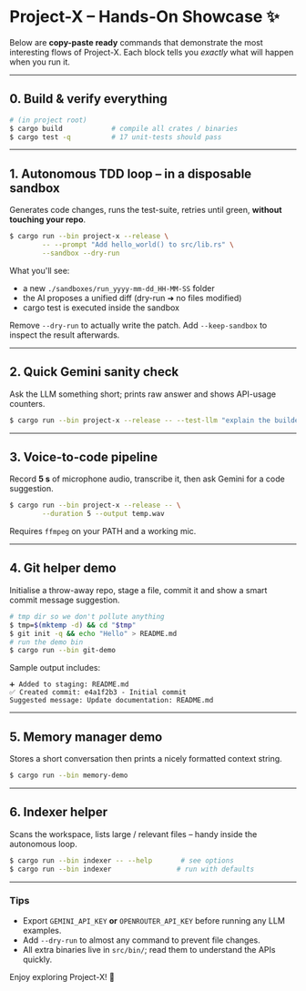 # Project-X – Hands-On Showcase ✨

Below are **copy-paste ready** commands that demonstrate the most interesting flows of Project-X.
Each block tells you *exactly* what will happen when you run it.

---
## 0. Build & verify everything
```bash
# (in project root)
$ cargo build            # compile all crates / binaries
$ cargo test -q          # 17 unit-tests should pass
```

---
## 1. Autonomous TDD loop – in a disposable sandbox
Generates code changes, runs the test-suite, retries until green, **without touching your repo**.
```bash
$ cargo run --bin project-x --release \
        -- --prompt "Add hello_world() to src/lib.rs" \
        --sandbox --dry-run
```
What you'll see:
* a new `./sandboxes/run_yyyy-mm-dd_HH-MM-SS` folder
* the AI proposes a unified diff (dry-run ➜ no files modified)
* cargo test is executed inside the sandbox

Remove `--dry-run` to actually write the patch.  Add `--keep-sandbox` to inspect the result afterwards.

---
## 2. Quick Gemini sanity check
Ask the LLM something short; prints raw answer and shows API-usage counters.
```bash
$ cargo run --bin project-x --release -- --test-llm "explain the builder pattern"
```

---
## 3. Voice-to-code pipeline
Record **5 s** of microphone audio, transcribe it, then ask Gemini for a code suggestion.
```bash
$ cargo run --bin project-x --release -- \
        --duration 5 --output temp.wav
```
Requires `ffmpeg` on your PATH and a working mic.

---
## 4. Git helper demo
Initialise a throw-away repo, stage a file, commit it and show a smart commit message suggestion.
```bash
# tmp dir so we don't pollute anything
$ tmp=$(mktemp -d) && cd "$tmp"
$ git init -q && echo "Hello" > README.md
# run the demo bin
$ cargo run --bin git-demo
```
Sample output includes:
```
➕ Added to staging: README.md
✅ Created commit: e4a1f2b3 - Initial commit
Suggested message: Update documentation: README.md
```

---
## 5. Memory manager demo
Stores a short conversation then prints a nicely formatted context string.
```bash
$ cargo run --bin memory-demo
```

---
## 6. Indexer helper
Scans the workspace, lists large / relevant files – handy inside the autonomous loop.
```bash
$ cargo run --bin indexer -- --help       # see options
$ cargo run --bin indexer                # run with defaults
```

---
### Tips
* Export `GEMINI_API_KEY` **or** `OPENROUTER_API_KEY` before running any LLM examples.
* Add `--dry-run` to almost any command to prevent file changes.
* All extra binaries live in `src/bin/`; read them to understand the APIs quickly.

Enjoy exploring Project-X! 🚀 